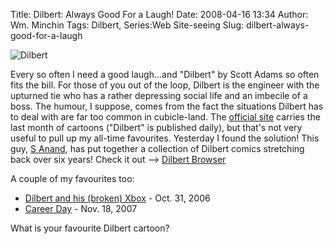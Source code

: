 Title: Dilbert: Always Good For a Laugh!
Date: 2008-04-16 13:34
Author: Wm. Minchin
Tags: Dilbert, Series:Web Site-seeing
Slug: dilbert-always-good-for-a-laugh

![Dilbert](http://1.bp.blogspot.com/_fWUoqQ2t4Js/SAZZCPI4a3I/AAAAAAAAAj4/yHCtNlo-EC8/s400/Dilbert.gif)

<!-- PELICAN_BEGIN_SUMMARY -->

Every so often I need a good laugh…and "Dilbert" by Scott Adams so often
fits the bill. For those of you out of the loop, Dilbert is the engineer
with the upturned tie who has a rather depressing social life and an
imbecile of a boss. The humour, I suppose, comes from the fact the
situations Dilbert has to deal with are far too common in cubicle-land.
The [official site](http://www.dilbert.com/) carries the last month of
cartoons ("Dilbert" is published daily), but that's not very useful to
pull up my all-time favourites. Yesterday I found the solution! This guy,
[S Anand](http://www.s-anand.net), has put together a collection of
Dilbert comics stretching back over six years! Check it out --> [Dilbert
Browser](http://www.s-anand.net/dilbert.html#today)

<!-- read more -->

A couple of my favourites too:

-   [Dilbert and his (broken)
    Xbox](http://www.s-anand.net/dilbert.html#20061031) - Oct. 31, 2006
-   [Career Day](http://www.s-anand.net/dilbert.html#20071118) - Nov.
    18, 2007

What is your favourite Dilbert cartoon?
